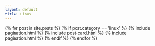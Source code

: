 ```yaml
---
layout: default
title: Linux
---
```


<div class="posts">
    {% for post in site.posts %}
    {% if post.category == 'linux' %}
        {% include pagination.html %}
        {% include post-card.html %}
        {% include pagination.html %}
    {% endif %}
    {% endfor %}
  </div>